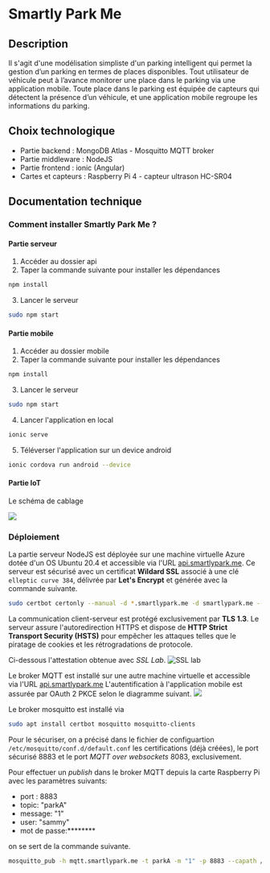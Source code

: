 # Smartly Park Me
## Description
Il s'agit d'une modélisation simpliste d'un parking intelligent qui permet la gestion d’un parking en termes de places disponibles. Tout utilisateur de véhicule peut  à l’avance monitorer une place dans le parking via une application mobile.
Toute place dans le parking est équipée de capteurs qui détectent la présence d’un véhicule, et une application mobile regroupe les informations du parking.

## Choix technologique
* Partie backend : MongoDB Atlas - Mosquitto MQTT broker
* Partie middleware : NodeJS
* Partie frontend : ionic (Angular)
* Cartes et capteurs : Raspberry Pi 4 - capteur ultrason HC-SR04
## Documentation technique
### Comment installer Smartly Park Me ?
#### Partie serveur
1. Accéder au dossier api
2. Taper la commande suivante pour installer les dépendances
```bash
npm install
```
3. Lancer le serveur
```bash
sudo npm start
```
#### Partie mobile
1. Accéder au dossier mobile
2. Taper la commande suivante pour installer les dépendances
```bash
npm install
```
3. Lancer le serveur
```bash
sudo npm start
```
4. Lancer l'application en local
```bash
ionic serve
```
5. Téléverser l'application sur un device android
```bash
ionic cordova run android --device
```
#### Partie IoT
Le schéma de cablage

![](https://lh3.googleusercontent.com/pw/AM-JKLVkDApUPyVJxHM2MBc4z3jQL40CLasb1kVhLTFBzkoGgeHeErmLOlxo7DgmXptRv1IxbSTTbigjuYVAJ3dkzrCxRLqmm2yom9G5wsCE6Z616UntR7TEh7UutmLpo9zSnara6kSbsHMgS7NNcjSdSWSA=w734-h583-no)
### Déploiement
La partie serveur NodeJS est déployée sur une machine virtuelle Azure dotée d'un OS Ubuntu 20.4 et accessible via l'URL [api.smartlypark.me](https://api.smartlypark.me). Ce serveur est sécurisé avec un certificat  **Wildard SSL**  associé à une clé `elleptic curve 384`, délivrée par **Let's Encrypt** et générée avec la commande suivante.
```bash
sudo certbot certonly --manual -d *.smartlypark.me -d smartlypark.me --agree-tos --manual-public-ip-logging-ok --preferred-challenges dns-01 --server https://acme-v02.api.letsencrypt.org/directory --register-unsafely-without-email --elliptic-curve secp384r1
```
La communication client-serveur est protégé exclusivement par **TLS 1.3**. Le serveur assure l'autoredirection HTTPS et dispose de **HTTP Strict Transport Security (HSTS)** pour empêcher les attaques telles que le piratage de cookies et les rétrogradations de protocole.

Ci-dessous l'attestation obtenue avec *SSL Lab*.
![SSL lab](https://lh3.googleusercontent.com/pw/AM-JKLU13_832LciDLUbf8JmyMx_pDCJ5TbsU5Z7fbGR8izP2TDnPo6r3QR6shRrEoya1Pvv62NKk0_SQ70Bx92_Hh_rkn1ByQRhbJxhQgovrUcqCNQ_skMAk40BxIWnOGA0IOFPYnJPw3CowqyVuFOVTiyk=w899-h466-no)

Le broker MQTT est installé sur une autre machine virtuelle et accessible via l'URL [api.smartlypark.me](https://api.smartlypark.me)
L'autentification à l'application mobile est assurée par OAuth 2 PKCE selon le diagramme suivant.
![](https://lh3.googleusercontent.com/pw/AM-JKLUmYypt-vLQ6twR-rHQwzH9cI2FxnZSvCD99IYBrEEm9mcxMFZRj8L_IciezQ_yIjiqywK5wGZ1DQBAbVt084JPXp7S7lGePKm8Mm5Ve_Ob98adV-lpGNmESO_OZZahqzz6iujH3QZ0XCJPg160wVpp=w697-h542-no)

Le broker mosquitto est installé via 
```bash
sudo apt install certbot mosquitto mosquitto-clients
```
Pour le sécuriser, on a précisé dans le fichier de configuartion `
/etc/mosquitto/conf.d/default.conf
` les certifications (déjà créées), le port sécurisé 8883 et le port *MQTT over websockets* 8083, exclusivement.

Pour effectuer un *publish* dans le broker MQTT depuis la carte Raspberry Pi avec les paramètres suivants:
- port : 8883
- topic: "parkA"
- message: "1"
- user: "sammy"
- mot de passe:********  

on se sert de la commande suivante.
```bash
mosquitto_pub -h mqtt.smartlypark.me -t parkA -m "1" -p 8883 --capath /etc/ssl/certs/ -u "sammy" -P ********
```

